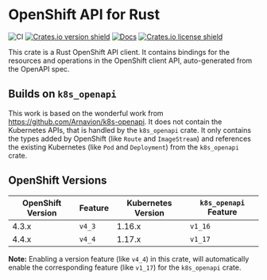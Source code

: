 # OpenShift API for Rust

![CI](https://github.com/ctron/openshift-openapi/workflows/CI/badge.svg)
[![Crates.io version shield](https://img.shields.io/crates/v/openshift-openapi.svg)](https://crates.io/crates/openshift-openapi)
[![Docs](https://docs.rs/openshift-openapi/badge.svg)](https://docs.rs/openshift-openapi)
[![Crates.io license shield](https://img.shields.io/crates/l/openshift-openapi.svg)](https://crates.io/crates/openshift-openapi)

This crate is a Rust OpenShift API client. It contains bindings for the
resources and operations in the OpenShift client API,
auto-generated from the OpenAPI spec.

## Builds on `k8s_openapi`

This work is based on the wonderful work from https://github.com/Arnavion/k8s-openapi. It does not contain
the Kubernetes APIs, that is handled by the `k8s_openapi` crate. It only contains the types added by OpenShift
(like `Route` and `ImageStream`) and references the existing Kubernetes (like `Pod` and `Deployment`) from the
`k8s_openapi` crate.

## OpenShift Versions

| OpenShift Version | Feature | Kubernetes Version | `k8s_openapi` Feature |
| ----------------- | ------- | ------------------ | --------------------- |
| 4.3.x             | `v4_3`  | 1.16.x             | `v1_16`               |
| 4.4.x             | `v4_4`  | 1.17.x             | `v1_17`               |

**Note:** Enabling a version feature (like `v4_4`) in this crate, will automatically
enable the corresponding feature (like `v1_17`) for the `k8s_openapi` crate.
  